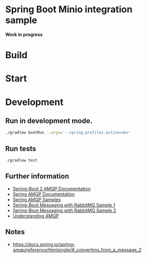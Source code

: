 # Spring Boot Minio integration sample 

**Work in progress**

# Build

# Start

# Development

## Run in development mode.

```bash
./gradlew bootRun --args='--spring.profiles.active=dev'
```

## Run tests

```bash
./gradlew test
```

## Further information

- [Spring-Boot 2 AMQP Documentation](https://docs.spring.io/spring-boot/docs/current-SNAPSHOT/reference/htmlsingle/#boot-features-amqp)
- [Spring AMQP Documentation](https://docs.spring.io/spring-amqp/reference/htmlsingle/)
- [Spring AMQP Samples](https://github.com/spring-projects/spring-amqp-samples)
- [Spring-Boot Messaging with RabbitMQ Sample 1](https://dzone.com/articles/spring-boot-messaging-with-rabbitmq-pubsub-in-pcf?fromrel=true)
- [Spring-Boot Messaging with RabbitMQ Sample 2](https://thepracticaldeveloper.com/2016/10/23/produce-and-consume-json-messages-with-spring-boot-amqp/)
- [Understanding AMQP](https://spring.io/blog/2010/06/14/understanding-amqp-the-protocol-used-by-rabbitmq/)



## Notes
- https://docs.spring.io/spring-amqp/reference/htmlsingle/#_converting_from_a_message_2